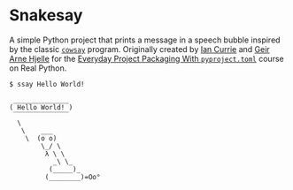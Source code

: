 # Snakesay

A simple Python project that prints a message in a speech bubble inspired by the classic [`cowsay`](https://en.wikipedia.org/wiki/Cowsay) program. Originally created by [Ian Currie](https://realpython.com/team/icurrie/) and [Geir Arne Hjelle](https://realpython.com/team/gahjelle/) for the [Everyday Project Packaging With `pyproject.toml`](https://realpython.com/courses/packaging-with-pyproject-toml/) course on Real Python.

```console
$ ssay Hello World!

 ______________
( Hello World! )
 ‾‾‾‾‾‾‾‾‾‾‾‾‾‾
  \
   \    ___
    \  (o o)
        \_/ \
         λ \ \
           _\ \_
          (_____)_
         (________)=Oo°
```
